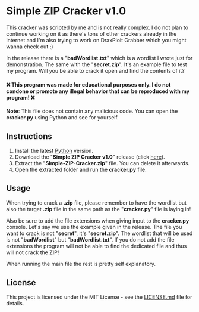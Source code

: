 # Simple ZIP Cracker v1.0
  
This cracker was scripted by me and is not really complex. I do not plan to continue working on it as there's tons of other crackers already in the internet and I'm also trying to work on DraxPloit Grabber which you might wanna check out ;)  

In the release there is a "**badWordlist.txt**" which is a wordlist I wrote just for demonstration. The same with the "**secret.zip**". It's an example file to test my program. Will you be able to crack it open and find the contents of it?

#### :x: This program was made for educational purposes only. I do not condone or promote any illegal behavior that can be reproduced with my program! :x:

**Note**: This file does not contain any malicious code. You can open the **cracker.py** using Python and see for yourself.

## Instructions
1. Install the latest [Python](https://www.python.org) version.
2. Download the "**Simple ZIP Cracker v1.0**" release (click [here](https://github.com/DraxFM/Simple-ZIP-Cracker/releases/download/release/Simple-ZIP-Cracker.zip)).
3. Extract the "**Simple-ZIP-Cracker.zip**" file. You can delete it afterwards.
4. Open the extracted folder and run the **cracker.py** file.

## Usage
When trying to crack a **.zip** file, please remember to have the wordlist but also the target **.zip** file in the same path as the "**cracker.py**" file is laying in!  
  
Also be sure to add the file extensions when giving input to the **cracker.py** console. Let's say we use the example given in the release. The file you want to crack is not "**secret**", it's "**secret.zip**". The wordlist that will be used is not "**badWordlist**" but "**badWordlist.txt**". If you do not add the file extensions the program will not be able to find the dedicated file and thus will not crack the ZIP!  
  
When running the main file the rest is pretty self explanatory.

## License

This project is licensed under the MIT License - see the [LICENSE.md](LICENSE.md) file for details.
